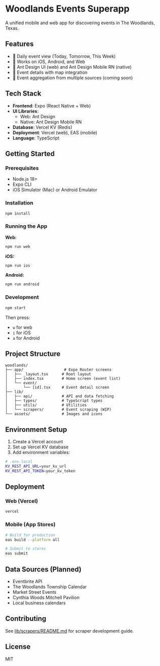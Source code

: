 # Woodlands Events Superapp

A unified mobile and web app for discovering events in The Woodlands, Texas.

## Features

- 📅 Daily event view (Today, Tomorrow, This Week)
- 📱 Works on iOS, Android, and Web
- 🎨 Ant Design UI (web) and Ant Design Mobile RN (native)
- 📍 Event details with map integration
- 🔄 Event aggregation from multiple sources (coming soon)

## Tech Stack

- **Frontend**: Expo (React Native + Web)
- **UI Libraries**: 
  - Web: Ant Design
  - Native: Ant Design Mobile RN
- **Database**: Vercel KV (Redis)
- **Deployment**: Vercel (web), EAS (mobile)
- **Language**: TypeScript

## Getting Started

### Prerequisites
- Node.js 18+
- Expo CLI
- iOS Simulator (Mac) or Android Emulator

### Installation
```bash
npm install
```

### Running the App

**Web:**
```bash
npm run web
```

**iOS:**
```bash
npm run ios
```

**Android:**
```bash
npm run android
```

### Development
```bash
npm start
```
Then press:
- `w` for web
- `i` for iOS
- `a` for Android

## Project Structure

```
woodlands/
├── app/                  # Expo Router screens
│   ├── _layout.tsx      # Root layout
│   ├── index.tsx        # Home screen (event list)
│   └── event/
│       └── [id].tsx     # Event detail screen
├── lib/
│   ├── api/             # API and data fetching
│   ├── types/           # TypeScript types
│   ├── utils/           # Utilities
│   └── scrapers/        # Event scraping (WIP)
└── assets/              # Images and icons
```

## Environment Setup

1. Create a Vercel account
2. Set up Vercel KV database
3. Add environment variables:

```bash
# .env.local
KV_REST_API_URL=your_kv_url
KV_REST_API_TOKEN=your_kv_token
```

## Deployment

### Web (Vercel)
```bash
vercel
```

### Mobile (App Stores)
```bash
# Build for production
eas build --platform all

# Submit to stores
eas submit
```

## Data Sources (Planned)

- Eventbrite API
- The Woodlands Township Calendar
- Market Street Events
- Cynthia Woods Mitchell Pavilion
- Local business calendars

## Contributing

See [lib/scrapers/README.md](lib/scrapers/README.md) for scraper development guide.

## License

MIT